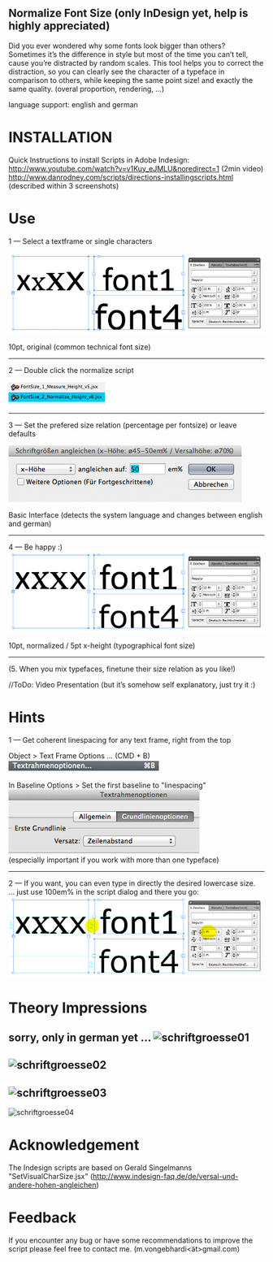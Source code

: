 Normalize Font Size (only InDesign yet, help is highly appreciated)
-------------------
Did you ever wondered why some fonts look bigger than others?
Sometimes it’s the difference in style but most of the time you can’t tell, cause you’re distracted by random scales.
This tool helps you to correct the distraction, so you can clearly see the character of a typeface in comparison to others, while keeping the same point size! and exactly the same quality. (overal proportion, rendering, …)

language support: english and german  

# INSTALLATION

Quick Instructions to install Scripts in Adobe Indesign:  
http://www.youtube.com/watch?v=v1Kuy_eJMLU&noredirect=1 (2min video) 
http://www.danrodney.com/scripts/directions-installingscripts.html (described within 3 screenshots)

# Use
1 — Select a textframe or single characters

![technical distorted font size](fontsize_control_original.png)

10pt, original (common technical font size)


----
2 — Double click the normalize script

![font size control script](fontsize_control_scripts_window.png)

----
3 — Set the prefered size relation (percentage per fontsize) or leave defaults

![font size control interface](fontsize_control_interface_simple.png)

Basic Interface (detects the system language and changes between english and german)
  
----
4 — Be happy :)
![typographical normalized font size](fontsize_control_normalized.png)

10pt, normalized / 5pt x-height (typographical font size)

----
(5. When you mix typefaces, finetune their size relation as you like!)

//ToDo: Video Presentation (but it’s somehow self explanatory, just try it :)

# Hints

1 — Get coherent linespacing for any text frame, right from the top



Object > Text Frame Options … (CMD + B) <br />
![text frame options](text-frame-options--cmd-B.png)

In Baseline Options > Set the first baseline to "linespacing" <br />
![text frame options linespacing](text-frame-options--set-to-linespacing.png) <br />
(especially important if you work with more than one typeface)

----

2 — If you want, you can even type in directly the desired lowercase size. <br />
… just use 100em% in the script dialog and there you go: <br />
![text frame options](fontsize_control_normalized-2.png)


# Theory Impressions
sorry, only in german yet …
![schriftgroesse01](http://vongebhardi.de/variables_of_type/Bilder/schriftgroesse_01.png)
----
![schriftgroesse02](http://vongebhardi.de/variables_of_type/Bilder/schriftgroesse_02.png)
----
![schriftgroesse03](http://vongebhardi.de/variables_of_type/Bilder/schriftgroesse_03.png)
----
![schriftgroesse04](http://vongebhardi.de/variables_of_type/Bilder/schriftgroesse_04.png)

# Acknowledgement
The Indesign scripts are based on Gerald Singelmanns "SetVisualCharSize.jsx" (http://www.indesign-faq.de/de/versal-und-andere-hohen-angleichen)

# Feedback
If you encounter any bug or have some recommendations to improve the script please feel free to contact me. (m.vongebhardi<ät>gmail.com)

